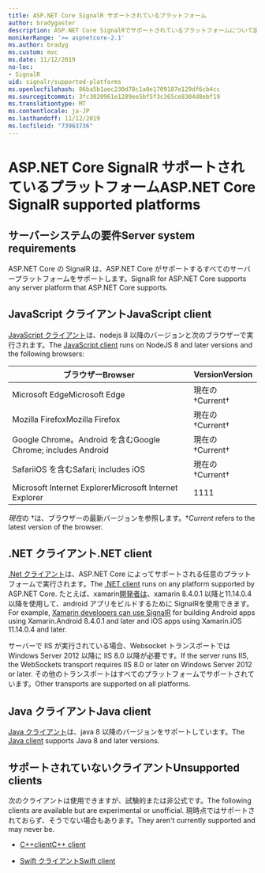 ```yaml
---
title: ASP.NET Core SignalR サポートされているプラットフォーム
author: bradygaster
description: ASP.NET Core SignalRでサポートされているプラットフォームについて説明します。
monikerRange: '>= aspnetcore-2.1'
ms.author: bradyg
ms.custom: mvc
ms.date: 11/12/2019
no-loc:
- SignalR
uid: signalr/supported-platforms
ms.openlocfilehash: 86ba5b1aec230d78c1a0e1709187e129df6cb4cc
ms.sourcegitcommit: 3fc3020961e1289ee5bf5f3c365ce8304d8ebf19
ms.translationtype: MT
ms.contentlocale: ja-JP
ms.lasthandoff: 11/12/2019
ms.locfileid: "73963736"
---
```

# <a name="aspnet-core-opno-locsignalr-supported-platforms"></a><span data-ttu-id="f2041-103">ASP.NET Core SignalR サポートされているプラットフォーム</span><span class="sxs-lookup"><span data-stu-id="f2041-103">ASP.NET Core SignalR supported platforms</span></span>

## <a name="server-system-requirements"></a><span data-ttu-id="f2041-104">サーバーシステムの要件</span><span class="sxs-lookup"><span data-stu-id="f2041-104">Server system requirements</span></span>

<span data-ttu-id="f2041-105">ASP.NET Core の SignalR は、ASP.NET Core がサポートするすべてのサーバープラットフォームをサポートします。</span><span class="sxs-lookup"><span data-stu-id="f2041-105">SignalR for ASP.NET Core supports any server platform that ASP.NET Core supports.</span></span>

## <a name="javascript-client"></a><span data-ttu-id="f2041-106">JavaScript クライアント</span><span class="sxs-lookup"><span data-stu-id="f2041-106">JavaScript client</span></span>

<span data-ttu-id="f2041-107">[JavaScript クライアント](https://www.npmjs.com/package/@aspnet/signalr)は、nodejs 8 以降のバージョンと次のブラウザーで実行されます。</span><span class="sxs-lookup"><span data-stu-id="f2041-107">The [JavaScript client](https://www.npmjs.com/package/@aspnet/signalr) runs on NodeJS 8 and later versions and the following browsers:</span></span>

| <span data-ttu-id="f2041-108">ブラウザー</span><span class="sxs-lookup"><span data-stu-id="f2041-108">Browser</span></span>                         | <span data-ttu-id="f2041-109">Version</span><span class="sxs-lookup"><span data-stu-id="f2041-109">Version</span></span>         |
| ------------------------------- | --------------- |
| <span data-ttu-id="f2041-110">Microsoft Edge</span><span class="sxs-lookup"><span data-stu-id="f2041-110">Microsoft Edge</span></span>                  | <span data-ttu-id="f2041-111">現在の&dagger;</span><span class="sxs-lookup"><span data-stu-id="f2041-111">Current&dagger;</span></span> |
| <span data-ttu-id="f2041-112">Mozilla Firefox</span><span class="sxs-lookup"><span data-stu-id="f2041-112">Mozilla Firefox</span></span>                 | <span data-ttu-id="f2041-113">現在の&dagger;</span><span class="sxs-lookup"><span data-stu-id="f2041-113">Current&dagger;</span></span> |
| <span data-ttu-id="f2041-114">Google Chrome。Android を含む</span><span class="sxs-lookup"><span data-stu-id="f2041-114">Google Chrome; includes Android</span></span> | <span data-ttu-id="f2041-115">現在の&dagger;</span><span class="sxs-lookup"><span data-stu-id="f2041-115">Current&dagger;</span></span> |
| <span data-ttu-id="f2041-116">SafariiOS を含む</span><span class="sxs-lookup"><span data-stu-id="f2041-116">Safari; includes iOS</span></span>            | <span data-ttu-id="f2041-117">現在の&dagger;</span><span class="sxs-lookup"><span data-stu-id="f2041-117">Current&dagger;</span></span> |
| <span data-ttu-id="f2041-118">Microsoft Internet Explorer</span><span class="sxs-lookup"><span data-stu-id="f2041-118">Microsoft Internet Explorer</span></span>     | <span data-ttu-id="f2041-119">11</span><span class="sxs-lookup"><span data-stu-id="f2041-119">11</span></span>              |

<span data-ttu-id="f2041-120">*現在*の &dagger;は、ブラウザーの最新バージョンを参照します。</span><span class="sxs-lookup"><span data-stu-id="f2041-120">&dagger;*Current* refers to the latest version of the browser.</span></span>

## <a name="net-client"></a><span data-ttu-id="f2041-121">.NET クライアント</span><span class="sxs-lookup"><span data-stu-id="f2041-121">.NET client</span></span>

<span data-ttu-id="f2041-122">[.Net クライアント](https://www.nuget.org/packages/Microsoft.AspNetCore.SignalR/)は、ASP.NET Core によってサポートされる任意のプラットフォームで実行されます。</span><span class="sxs-lookup"><span data-stu-id="f2041-122">The [.NET client](https://www.nuget.org/packages/Microsoft.AspNetCore.SignalR/) runs on any platform supported by ASP.NET Core.</span></span> <span data-ttu-id="f2041-123">たとえば、xamarin[開発者は](https://github.com/aspnet/Announcements/issues/305)、xamarin 8.4.0.1 以降と11.14.0.4 以降を使用して、android アプリをビルドするために SignalRを使用できます。</span><span class="sxs-lookup"><span data-stu-id="f2041-123">For example, [Xamarin developers can use SignalR](https://github.com/aspnet/Announcements/issues/305) for building Android apps using Xamarin.Android 8.4.0.1 and later and iOS apps using Xamarin.iOS 11.14.0.4 and later.</span></span>

<span data-ttu-id="f2041-124">サーバーで IIS が実行されている場合、Websocket トランスポートでは Windows Server 2012 以降に IIS 8.0 以降が必要です。</span><span class="sxs-lookup"><span data-stu-id="f2041-124">If the server runs IIS, the WebSockets transport requires IIS 8.0 or later on Windows Server 2012 or later.</span></span> <span data-ttu-id="f2041-125">その他のトランスポートはすべてのプラットフォームでサポートされています。</span><span class="sxs-lookup"><span data-stu-id="f2041-125">Other transports are supported on all platforms.</span></span>

## <a name="java-client"></a><span data-ttu-id="f2041-126">Java クライアント</span><span class="sxs-lookup"><span data-stu-id="f2041-126">Java client</span></span>

<span data-ttu-id="f2041-127">[Java クライアント](https://search.maven.org/artifact/com.microsoft.aspnet/signalr)は、java 8 以降のバージョンをサポートしています。</span><span class="sxs-lookup"><span data-stu-id="f2041-127">The [Java client](https://search.maven.org/artifact/com.microsoft.aspnet/signalr) supports Java 8 and later versions.</span></span>

## <a name="unsupported-clients"></a><span data-ttu-id="f2041-128">サポートされていないクライアント</span><span class="sxs-lookup"><span data-stu-id="f2041-128">Unsupported clients</span></span>

<span data-ttu-id="f2041-129">次のクライアントは使用できますが、試験的または非公式です。</span><span class="sxs-lookup"><span data-stu-id="f2041-129">The following clients are available but are experimental or unofficial.</span></span> <span data-ttu-id="f2041-130">現時点ではサポートされておらず、そうでない場合もあります。</span><span class="sxs-lookup"><span data-stu-id="f2041-130">They aren't currently supported and may never be.</span></span>

* <span data-ttu-id="f2041-131">[C++client](https://github.com/aspnet/SignalR/tree/master/clients/cpp)</span><span class="sxs-lookup"><span data-stu-id="f2041-131">[C++ client](https://github.com/aspnet/SignalR/tree/master/clients/cpp)</span></span>

* <span data-ttu-id="f2041-132">[Swift クライアント](https://github.com/moozzyk/SignalR-Client-Swift)</span><span class="sxs-lookup"><span data-stu-id="f2041-132">[Swift client](https://github.com/moozzyk/SignalR-Client-Swift)</span></span>
